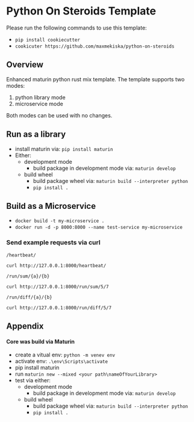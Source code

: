 # Python On Steroids Template

Please run the following commands to use this template:

- `pip install cookiecutter`
- `cookicuter https://github.com/maxmekiska/python-on-steroids`

## Overview

Enhanced maturin python rust mix template. The template supports two modes:

1. python library mode
2. microservice mode

Both modes can be used with no changes.

## Run as a library

- install maturin via: `pip install maturin`
- Either:
    - development mode
        - build package in development mode via: `maturin develop`
    - build wheel
        - build package wheel via: `maturin build --interpreter python`
        - `pip install .`

## Build as a Microservice

- `docker build -t my-microservice .`
- `docker run -d -p 8000:8000 --name test-service my-microservice`

### Send example requests via curl

`/heartbeat/`
```
curl http://127.0.0.1:8000/heartbeat/
```

`/run/sum/{a}/{b}`
```
curl http://127.0.0.1:8000/run/sum/5/7
```


`/run/diff/{a}/{b}`
```
curl http://127.0.0.1:8000/run/diff/5/7
```



## Appendix

#### Core was build via Maturin

- create a vitual env: `python -m venev env`
- activate env: `.\env\Scripts\activate`
- pip install maturin
- run `maturin new --mixed <your path\nameOfYourLibrary>`
- test via either:
    - development mode
        - build package in development mode via: `maturin develop`
    - build wheel
        - build package wheel via: `maturin build --interpreter python`
        - `pip install .`